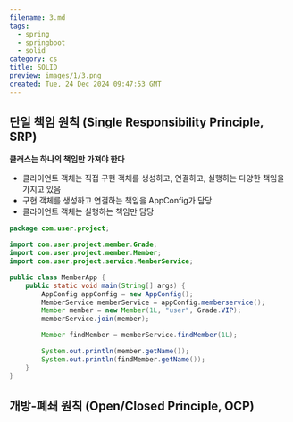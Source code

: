 ```yaml
---
filename: 3.md
tags:
  - spring
  - springboot
  - solid
category: cs
title: SOLID
preview: images/1/3.png
created: Tue, 24 Dec 2024 09:47:53 GMT
---
```


## 단일 책임 원칙 (Single Responsibility Principle, SRP)

**클래스는 하나의 책임만 가져야 한다**

- 클라이언트 객체는 직접 구현 객체를 생성하고, 연결하고, 실행하는 다양한 책임을 가지고 있음
- 구현 객체를 생성하고 연결하는 책임을 AppConfig가 담당
- 클라이언트 객체는 실행하는 책임만 담당

```java
package com.user.project;

import com.user.project.member.Grade;
import com.user.project.member.Member;
import com.user.project.service.MemberService;

public class MemberApp {
    public static void main(String[] args) {
        AppConfig appConfig = new AppConfig();
        MemberService memberService = appConfig.memberservice();
        Member member = new Member(1L, "user", Grade.VIP);
        memberService.join(member);

        Member findMember = memberService.findMember(1L);

        System.out.println(member.getName());
        System.out.println(findMember.getName());
    }
}

```

## 개방-폐쇄 원칙 (Open/Closed Principle, OCP)
